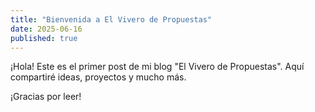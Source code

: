 ```yaml
---
title: "Bienvenida a El Vivero de Propuestas"
date: 2025-06-16
published: true
---
```


¡Hola! Este es el primer post de mi blog "El Vivero de Propuestas". Aquí compartiré ideas, proyectos y mucho más.

¡Gracias por leer!
